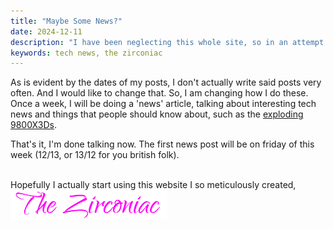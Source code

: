 ```yaml
---
title: "Maybe Some News?"
date: 2024-12-11
description: "I have been neglecting this whole site, so in an attempt to get it active again, let's do the neeewws"
keywords: tech news, the zirconiac
---
```

As is evident by the dates of my posts, I don't actually write said posts very often. And I would like to change that. So, I am changing how I do these. Once a week, I will be doing a 'news' article, talking about interesting tech news and things that people should know about, such as the <a href="https://hothardware.com/news/ryzen-9800x3d-burned-chips" target="_blank" rel="noopener noreferrer">exploding 9800X3Ds</a>.  

That's it, I'm done talking now. The first news post will be on friday of this week (12/13, or 13/12 for you british folk).
&nbsp;  
&nbsp;  

Hopefully I actually start using this website I so meticulously created,  
<img src="https://github.com/ZirconiaCubed3v2/ZirconiaCubed3v2.github.io/blob/main/_images/sig.png?raw=true" alt="signature" style="width:250px;"/>
